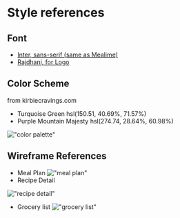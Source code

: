 # Style references
## Font
- [Inter, sans-serif (same as Mealime)](https://fonts.google.com/specimen/Inter?preview.text=Mealbot&preview.text_type=custom#type-tester)
- [Rajdhani, for Logo](https://fonts.google.com/specimen/Rajdhani?preview.text=Mealbot&preview.text_type=custom)

## Color Scheme
from kirbiecravings.com
- Turquoise Green hsl(150.51, 40.69%, 71.57%)
- Purple Mountain Majesty hsl(274.74, 28.64%, 60.98%)

!["color palette"](https://github.com/GraceWXT/Mealbot-LHL-Final/blob/master/doc/planning-references/color-palette.png?raw=true)

## Wireframe References
- Meal Plan
!["meal plan"](https://github.com/GraceWXT/Mealbot-LHL-Final/blob/master/doc/planning-references/meal-plan.png?raw=true)
- Recipe Detail

!["recipe detail"](https://github.com/GraceWXT/Mealbot-LHL-Final/blob/master/doc/planning-references/recipe-detail.png?raw=true)

- Grocery list
!["grocery list"](https://github.com/GraceWXT/Mealbot-LHL-Final/blob/master/doc/planning-references/grocery-list.png?raw=true)

